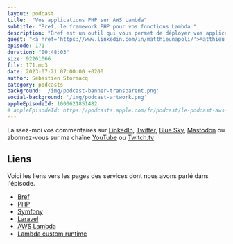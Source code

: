 ```yaml
---
layout: podcast
title:  "Vos applications PHP sur AWS Lambda"
subtitle: "Bref, le framework PHP pour vos fonctions Lambda "
description: "Bref est un outil qui vous permet de déployer vos applications PHP en serverless sur AWS Lambda. Dans cet épisode, le créateur de Bref nous explique comment ca marche, quels sont les avantages pour vous, développeurs d'applications PHP, et quel sont les évolutions du framerwork."
guest: "<a href='https://www.linkedin.com/in/matthieunapoli/'>Matthieu Napoli</a>, créateur de Bref, consultant et <a href='https://aws.amazon.com/developer/community/heroes/matthieu-napoli/'>AWS Hero</a>."
episode: 171
duration: "00:48:03"
size: 92261066
file: 171.mp3
date: 2023-07-21 07:00:00 +0200
author: Sébastien Stormacq
category: podcasts
background: '/img/podcast-banner-transparent.png'
social-background: '/img/podcast-artwork.png'
appleEpisodeId: 1000621851482
# appleEpisodeId: https://podcasts.apple.com/fr/podcast/le-podcast-aws-en-français/id1452118442
---
```


Laissez-moi vos commentaires sur [LinkedIn](https://www.linkedin.com/in/sebastienstormacq/), [Twitter](https://twitter.com/sebsto), [Blue Sky](https://bsky.app/profile/sebsto.bsky.social), [Mastodon](https://awscommunity.social/@sebsto) ou abonnez-vous sur ma chaîne [YouTube](https://www.youtube.com/sebsto) ou [Twitch.tv](https://www.twitch.tv/sebAWS)

## Liens

Voici les liens vers les pages des services dont nous avons parlé dans l'épisode.

- [Bref](https://bref.sh)
- [PHP](https://www.php.net)
- [Symfony](https://symfony.com)
- [Laravel](https://laravel.com)
- [AWS Lambda](https://docs.aws.amazon.com/lambda/latest/dg/welcome.html)
- [Lambda custom runtime](https://docs.aws.amazon.com/lambda/latest/dg/lambda-runtimes.html)
